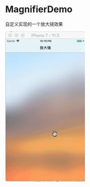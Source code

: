 # MagnifierDemo
  自定义实现的一个放大镜效果
  
 
 ![img](https://github.com/xuanyuelin/MagnifierDemo/blob/master/Resources/magnifier.gif)
